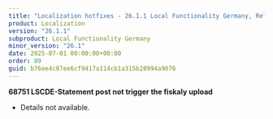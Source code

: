 ```yaml
---
title: "Localization hotfixes - 26.1.1 Local Functionality Germany, Release date July 1, 2025 - Hotfixes"
product: Localization
version: "26.1.1"
subproduct: Local Functionality Germany
minor_version: "26.1"
date: 2025-07-01 00:00:00+00:00
order: 89
guid: b76ee4c87ee6cf9417a114cb1a315b28994a9076
---
```


<div><strong>68751 LSCDE-Statement post not trigger the fiskaly upload</strong>
<ul><li>Details not available.</li></ul></div>

